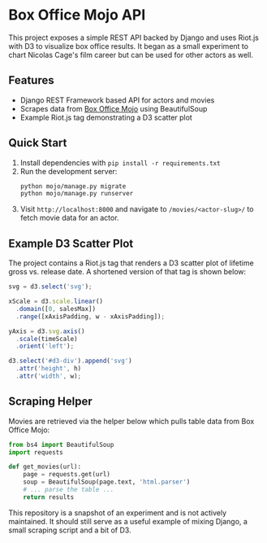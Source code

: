 # Box Office Mojo API

This project exposes a simple REST API backed by Django and uses Riot.js with D3 to visualize box office results. It began as a small experiment to chart Nicolas Cage's film career but can be used for other actors as well.

## Features
- Django REST Framework based API for actors and movies
- Scrapes data from [Box Office Mojo](http://www.boxofficemojo.com/) using BeautifulSoup
- Example Riot.js tag demonstrating a D3 scatter plot

## Quick Start
1. Install dependencies with `pip install -r requirements.txt`
2. Run the development server:
   ```bash
   python mojo/manage.py migrate
   python mojo/manage.py runserver
   ```
3. Visit `http://localhost:8000` and navigate to `/movies/<actor-slug>/` to fetch movie data for an actor.

## Example D3 Scatter Plot
The project contains a Riot.js tag that renders a D3 scatter plot of lifetime gross vs. release date. A shortened version of that tag is shown below:

```javascript
svg = d3.select('svg');

xScale = d3.scale.linear()
  .domain([0, salesMax])
  .range([xAxisPadding, w - xAxisPadding]);

yAxis = d3.svg.axis()
  .scale(timeScale)
  .orient('left');

d3.select('#d3-div').append('svg')
  .attr('height', h)
  .attr('width', w);
```

## Scraping Helper
Movies are retrieved via the helper below which pulls table data from Box Office Mojo:
```python
from bs4 import BeautifulSoup
import requests

def get_movies(url):
    page = requests.get(url)
    soup = BeautifulSoup(page.text, 'html.parser')
    # ... parse the table ...
    return results
```

This repository is a snapshot of an experiment and is not actively maintained. It should still serve as a useful example of mixing Django, a small scraping script and a bit of D3.
